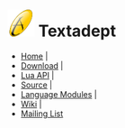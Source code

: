 # ![](images/icon.png) Textadept

* [Home](http://foicica.com/textadept) |
* [Download](http://foicica.com/textadept/download) |
* [Lua API](http://foicica.com/textadept/api) |
* [Source](http://foicica.com/hg/textadept) |
* [Language Modules](http://foicica.com/hg) |
* [Wiki](http://foicica.com/wiki/textadept) |
* [Mailing List](http://foicica.com/lists)
